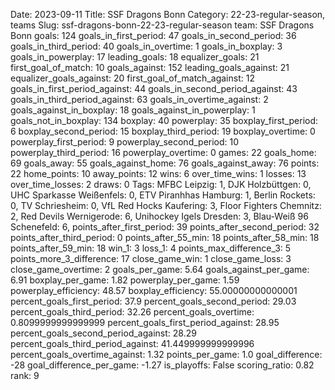 Date: 2023-09-11
Title: SSF Dragons Bonn
Category: 22-23-regular-season, teams
Slug: ssf-dragons-bonn-22-23-regular-season
team: SSF Dragons Bonn
goals: 124
goals_in_first_period: 47
goals_in_second_period: 36
goals_in_third_period: 40
goals_in_overtime: 1
goals_in_boxplay: 3
goals_in_powerplay: 17
leading_goals: 18
equalizer_goals: 21
first_goal_of_match: 10
goals_against: 152
leading_goals_against: 21
equalizer_goals_against: 20
first_goal_of_match_against: 12
goals_in_first_period_against: 44
goals_in_second_period_against: 43
goals_in_third_period_against: 63
goals_in_overtime_against: 2
goals_against_in_boxplay: 18
goals_against_in_powerplay: 1
goals_not_in_boxplay: 134
boxplay: 40
powerplay: 35
boxplay_first_period: 6
boxplay_second_period: 15
boxplay_third_period: 19
boxplay_overtime: 0
powerplay_first_period: 9
powerplay_second_period: 10
powerplay_third_period: 16
powerplay_overtime: 0
games: 22
goals_home: 69
goals_away: 55
goals_against_home: 76
goals_against_away: 76
points: 22
home_points: 10
away_points: 12
wins: 6
over_time_wins: 1
losses: 13
over_time_losses: 2
draws: 0
Tags:  MFBC Leipzig: 1,  DJK Holzbüttgen: 0,  UHC Sparkasse Weißenfels: 0,  ETV Piranhhas Hamburg: 1,  Berlin Rockets: 0,  TV Schriesheim: 0,  VfL Red Hocks Kaufering: 3,  Floor Fighters Chemnitz: 2,  Red Devils Wernigerode: 6,  Unihockey Igels Dresden: 3,  Blau-Weiß 96 Schenefeld: 6,
points_after_first_period: 39
points_after_second_period: 32
points_after_third_period: 0
points_after_55_min: 18
points_after_58_min: 18
points_after_59_min: 18
win_1: 3
loss_1: 4
points_max_difference_3: 5
points_more_3_difference: 17
close_game_win: 1
close_game_loss: 3
close_game_overtime: 2
goals_per_game: 5.64
goals_against_per_game: 6.91
boxplay_per_game: 1.82
powerplay_per_game: 1.59
powerplay_efficiency: 48.57
boxplay_efficiency: 55.00000000000001
percent_goals_first_period: 37.9
percent_goals_second_period: 29.03
percent_goals_third_period: 32.26
percent_goals_overtime: 0.8099999999999999
percent_goals_first_period_against: 28.95
percent_goals_second_period_against: 28.29
percent_goals_third_period_against: 41.449999999999996
percent_goals_overtime_against: 1.32
points_per_game: 1.0
goal_difference: -28
goal_difference_per_game: -1.27
is_playoffs: False
scoring_ratio: 0.82
rank: 9
